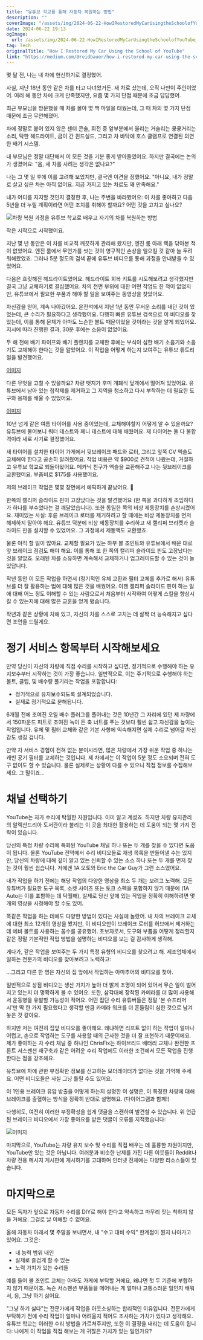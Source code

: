 ```yaml
---
title: "유튜브 학교를 통해 자동차 복원하는 방법"
description: ""
coverImage: "/assets/img/2024-06-22-HowIRestoredMyCarUsingtheSchoolofYouTube_0.png"
date: 2024-06-22 19:13
ogImage: 
  url: /assets/img/2024-06-22-HowIRestoredMyCarUsingtheSchoolofYouTube_0.png
tag: Tech
originalTitle: "How I Restored My Car Using the School of YouTube"
link: "https://medium.com/@reidbauer/how-i-restored-my-car-using-the-school-of-youtube-a89a54161996"
---
```



몇 달 전, 나는 내 차에 헌신하기로 결정했어.

사실, 지난 18년 동안 같은 차를 타고 다녀왔거든. 새 차로 샀는데, 오직 나만이 주인이었어. 여러 해 동안 차에 크게 만족했지만, 요즘 몇 가지 단점 때문에 조금 답답했어.

최근 부모님을 방문했을 때 차를 몰아 몇 백 마일을 태웠는데, 그 때 차의 몇 가지 단점 때문에 조금 무안해졌어.

차에 정말로 붙어 있지 않은 센터 콘솔, 회전 중 앞부분에서 울리는 거슬리는 쿵쿵거리는 소리, 탁한 헤드라이트, 금이 간 윈드실드, 그리고 차 바닥에 호스 클램프로 연결된 의연한 배기 시스템.

<div class="content-ad"></div>

내 부모님은 정말 대단해서 이 모든 것을 기분 좋게 받아들였어요. 하지만 결국에는 논의가 생겼어요: "음, 새 차를 사려는 생각은 없나요?"

나는 그 몇 일 후에 이를 고려해 보았지만, 결국엔 이견을 정했어요. "아니요, 내가 정말로 살고 싶은 차는 아직 없어요. 지금 가지고 있는 차로도 꽤 만족해요."

내가 어디를 지지할 것인지 결정한 후, 나는 주변을 바라봤어요: 이 차를 좋아하고 다음 5년을 더 누릴 계획이라면 어떤 조치를 취해야 할까요? 어떤 것을 고치고 싶나요?

![차량 복원 과정을 유튜브 학교로 배우고 자기의 차를 복원하는 방법](/assets/img/2024-06-22-HowIRestoredMyCarUsingtheSchoolofYouTube_0.png)

<div class="content-ad"></div>

작은 시작으로 시작했어요.

지난 몇 년 동안은 이 차를 비교적 깨끗하게 관리해 왔지만, 엔진 룸 아래 랙을 닦아본 적이 없었어요. 엔진 룸에서 무언가를 씻는 것이 영구적인 손상을 일으킬 것 같아 늘 두려워해왔었죠. 그러나 5분 정도의 검색 끝에 유튜브 비디오를 통해 과정을 안내받을 수 있었어요.

다음은 흐릿해진 헤드라이트였어요. 헤드라이트 회복 키트를 시도해보려고 생각했지만 결국 그냥 교체하기로 결심했어요. 차의 전면 부위에 대한 어떤 작업도 한 적이 없었지만, 유튜브에서 필요한 부품과 해야 할 일을 보여주는 동영상을 찾았어요.

자신감을 얻어, 계속 나아갔어요. 운전석에서 지난 1년 동안 무서운 소리를 내던 것이 있었는데, 큰 수리가 필요하다고 생각했어요. 다행히 빠른 유튜브 검색으로 이 비디오를 찾았는데, 이를 통해 문제가 아마도 느슨한 볼트 때문이었을 것이라는 것을 알게 되었어요. 지시에 따라 진행한 결과, 30분 후에는 소음이 없었어요.

<div class="content-ad"></div>

두 해 전에 배기 파이프와 배기 플랜지를 교체한 후에는 부식이 심한 배기 소음기와 소음기도 교체해야 한다는 것을 알았어요. 이 작업을 어떻게 하는지 보여주는 유튜브 튜토리얼을 발견했어요.

[이미지](/assets/img/2024-06-22-HowIRestoredMyCarUsingtheSchoolofYouTube_1.png)

다른 무엇을 고칠 수 있을까요? 차량 뱃지가 후미 개폐식 덮개에서 떨어져 있었어요. 유튜브에서 남아 있는 접착제를 제거하고 그 지역을 청소하고 다시 부착하는 데 필요한 도구와 용제를 배울 수 있었어요.

[이미지](/assets/img/2024-06-22-HowIRestoredMyCarUsingtheSchoolofYouTube_2.png)

<div class="content-ad"></div>

10년 넘게 같은 여름 타이어를 사용 중이었는데, 교체해야할지 어떻게 알 수 있을까요? 유튜브에 물어보니 쿼터 테스트와 페니 테스트에 대해 배웠어요. 제 타이어는 둘 다 불합격이라 새로 사기로 결정했어요.

새 타이어를 설치한 타이어 가게에서 뒷브레이크 패드와 로터, 그리고 앞쪽 CV 액슬도 교체해야 한다고 공손히 알려줬어요. 작업 비용은 약 $900로 견적이 나왔는데, 거절하고 유튜브 학교로 되돌아왔어요. 메카닉 친구가 액슬을 교환해주고 나는 뒷브레이크를 교환했어요. 부품비로 $175를 사용했어요.

저의 브레이크 작업은 몇몇 장면에서 에픽하게 끝났어요. 🚗

<div class="content-ad"></div>

한쪽의 캘리퍼 슬라이드 핀이 고장났다는 것을 발견했어요 (한 쪽을 과다하게 조임하다가 하나를 부수었다는 걸 깨달았습니다). 또한 동일한 쪽의 비상 제동장치를 손상시켰어요. 재미있는 사실: 후륜 브레이크 로터를 제거하려고 할 때에는 비상 제동장치를 먼저 해제하지 말아야 해요. 유튜브 덕분에 비상 제동장치를 수리하고 새 캘리퍼 브라켓과 슬라이드 핀을 설치할 수 있었어요. 그 과정에서 제동액도 교환했죠.

물론 아직 할 일이 많아요. 교체할 필요가 있는 하부 볼 조인트와 유튜브에서 배운 대로 앞 브레이크 점검도 해야 해요. 이를 통해 또 한 쪽의 캘리퍼 슬라이드 핀도 고장났다는 것을 알았죠. 오래된 차를 소유하면 계속해서 교체하거나 업그레이드할 수 있는 것이 늘 있답니다.

작년 동안 이 모든 작업을 하면서 (정기적인 유체 교환과 필터 교체를 추가로 해서) 유튜브를 더 잘 활용하는 법에 대해 많은 것을 배웠어요. 이젠 캘리퍼 슬라이드 핀이 하는 일에 대해 어느 정도 이해할 수 있는 사람으로서 처음부터 시작하여 어떻게 스킬을 향상시킬 수 있는지에 대해 많은 교훈을 얻게 됐습니다.

작년과 같은 상황에 처해 있고, 자신의 차를 스스로 고치는 데 살짝 더 능숙해지고 싶다면 조언을 드릴게요.

<div class="content-ad"></div>

# 정기 서비스 항목부터 시작해보세요

만약 당신이 자신의 차량에 직접 수리를 시작하고 싶다면, 정기적으로 수행해야 하는 유지보수부터 시작하는 것이 가장 좋습니다. 일반적으로, 이는 주기적으로 수행해야 하는 볼트, 클립, 및 배수량 풀기라는 작업을 포함합니다:

- 정기적으로 유지보수되도록 설계되었습니다.
- 실제로 정기적으로 분해됩니다.

6개월 전에 조여진 오일 배수 플러그를 풀어내는 것은 10년간 그 자리에 있던 제 차량에서 150파운드 피트로 조여진 녹이 든 축 너트를 푸는 것보다 훨씬 쉽고 자신감을 높이는 작업입니다. 유체 및 필터 교체와 같은 기본 사항에 익숙해지면 실제 수리로 넘어갈 자신감도 생길 겁니다.

<div class="content-ad"></div>

만약 차 서비스 경험이 전혀 없는 분이시라면, 많은 차량에서 가장 쉬운 작업 중 하나는 캐빈 공기 필터를 교체하는 것입니다. 제 차에서는 이 작업이 5분 정도 소요되며 전혀 도구 없이도 할 수 있습니다. 물론 실제로는 상황이 다를 수 있으니 직접 정보를 수집해보세요. 그 말이죠...

# 채널 선택하기

YouTube는 자가 수리에 탁월한 자원입니다. 이미 알고 계셨죠. 하지만 차량 유지관리의 알렉산드리아 도서관이라 불리는 이 곳을 최대한 활용하는 데 도움이 되는 몇 가지 전략이 있습니다.

당신의 특정 차량 수리에 특화된 YouTube 채널 하나 또는 두 개를 찾을 수 있다면 도움이 됩니다. 물론 YouTube 전역에서 수리 비디오들로 재생 목록을 만들어낼 수는 있지만, 당신의 차량에 대해 깊이 알고 있는 신뢰할 수 있는 소스 하나 또는 두 개를 먼저 찾는 것이 훨씬 쉽습니다. 저에겐 1A 오토와 Eric the Car Guy가 그런 소스였어요.

<div class="content-ad"></div>

내가 작업을 하기 전에는 해당 작업의 다양한 영상을 최소 두 개는 보려고 노력해. 모든 유튜버가 필요한 도구 목록, 소켓 사이즈 또는 토크 스펙을 포함하지 않기 때문에 (1A Auto는 이를 포함하는 데 탁월해), 실제로 당신 앞에 있는 작업을 정확히 이해하려면 몇 개의 영상을 시청해야 할 수도 있어.

똑같은 작업을 하는 데에도 다양한 방법이 있다는 사실에 놀랐어. 내 차의 브레이크 교체에 대한 최소 12개의 영상을 봤지만, 이 비디오만이 브레이크 로터를 허브에서 제거하는 데 예비 볼트를 사용하는 꼼수를 공유했어. 초보자로서, 도구와 부품을 어떻게 정리할지 같은 정말 기본적인 작업 방법을 설명하는 비디오를 보는 걸 감사하게 생각해.

게다가, 같은 작업을 보여주는 두 가지 특정 유형의 비디오를 찾으려고 해. 제조업체에서 일하는 전문가의 비디오를 찾아보려고 노력하고:

...그리고 다른 한 명은 자신의 집 앞에서 작업하는 아마추어의 비디오를 찾아.

<div class="content-ad"></div>

일반적으로 상점 비디오는 생산 가치가 높아 더 밝게 조명이 되어 있어서 무슨 일이 벌어지고 있는지 더 명확하게 볼 수 있어요. 또한, 삼각대에 장착된 카메라를 더 많이 사용해서 운동병을 유발할 가능성이 적어요. 어떤 집단 수리 유튜버들은 정말 '본 슈프리머시'만 딱 한 가지 필요했다고 생각할 만큼 카메라 워크를 더 흔들림이 심한 것으로 남겨 놓은 것 같아요.

하지만 저는 여전히 집앞 비디오를 좋아해요. 왜냐하면 리프트 없이 하는 작업이 얼마나 어렵고, 손으로 작업하는 도구를 사용할 때의 근사한 것을 더 잘 표현하기 때문이에요. 제가 좋아하는 차 수리 채널 중 하나인 ChrisFix는 하이브리드 배터리 교체나 완전한 프론트 서스펜션 재구축과 같은 어려운 수리 작업에도 이러한 조건에서 모든 작업을 진행한다는 점을 강조해요.

유튜브에 차에 관한 부정확한 정보를 신고하는 모더레이터가 없다는 것을 기억해 주세요. 어떤 비디오들은 사실 그냥 틀릴 수도 있어요.

이 1인용 브레이크 유압 방출을 어떻게 하는지 설명한 이 설명은, 이 특정한 차량에 대해 브레이크를 출혈하는 방식을 정확히 반대로 설명해요. (다이어그램과 함께!)

<div class="content-ad"></div>

다행히도, 여전히 이러한 부정확성을 쉽게 댓글을 스캔하여 발견할 수 있습니다. 위 언급된 브레이크 비디오에서 가장 좋아요를 받은 댓글이 오류를 지적했습니다:

![이미지](/assets/img/2024-06-22-HowIRestoredMyCarUsingtheSchoolofYouTube_4.png)

마지막으로, YouTube는 차량 유지 보수 및 수리를 직접 배우는 데 훌륭한 자원이지만, YouTube만 있는 것은 아닙니다. 여러분과 비슷한 난제를 가진 다른 이웃들이 Reddit나 차량 전용 메시지 게시판에 게시하기를 고대하며 인터넷 전체에는 다양한 리소스들이 있습니다.

# 마지막으로 

<div class="content-ad"></div>

모든 독자가 앞으로 자동차 수리를 DIY로 해야 한다고 약속하고 마무리 짓는 척하지 않을 거에요. 그걸로 날 이해할 수 없어요.

올해 자동차 아래서 몇 주말을 보내면서, 내 "수고 대비 수익" 한계점이 뭔지 나아가고 있어요. 그것은:

- 내 능력 범위 내인
- 실제로 즐겁게 할 수 있는
- 노력 가치가 있는 수리들

예를 들어 볼 조인트 교체는 아마도 가게에 부탁할 거에요, 왜냐면 첫 두 기준에 부합하지 않기 때문이죠. 녹슨 서스펜션 부품들을 떼어내는 게 얼마나 고통스러운 일인지 배워서, 응, 그냥 하기 싫어요.

<div class="content-ad"></div>

"그냥 하기 싫다"는 전문가에게 작업을 아웃소싱하는 합리적인 이유입니다. 전문가에게 부탁하기 전에 수리 작업이 얼마나 어려울지 적어도 조사하는 가치가 있다고 생각해요. 유튜브 학교는 이러한 수리 방법을 가르쳐주지만, 또한 이 결정을 내리는 데 도움이 됩니다: 나에게 이 작업을 직접 해보는 게 귀찮은 가치가 있는 일인가요?